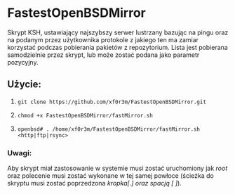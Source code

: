 # FastestOpenBSDMirror

Skrypt KSH, ustawiający najszybszy serwer lustrzany bazując na pingu oraz
na podanym przez użytkownika protokole z jakiego ten ma zamiar korzystać
podczas pobierania pakietów z repozytorium. Lista jest pobierana 
samodzielnie przez skrypt, lub może zostać podana jako parametr pozycyjny. 

## Użycie:
1) `git clone https://github.com/xf0r3m/FastestOpenBSDMirror.git`

2) `chmod +x FastestOpenBSDMirror/fastMirror.sh`

3)	`openbsd# . /home/xf0r3m/FastestOpenBSDMirror/fastMirror.sh <http|ftp|rsync>`

### Uwagi:
Aby skrypt miał zastosowanie w systemie musi zostać uruchomiony jak _root_
oraz polecenie musi zostać wykonane w tej samej powłoce (ścieżka do skryptu
musi zostać poprzedzona _kropka[.] oraz spacją [ ]_).
